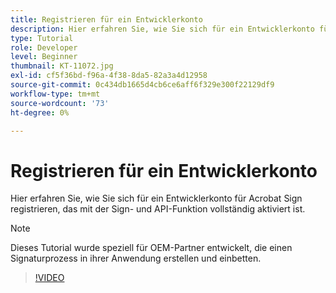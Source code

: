 ```yaml
---
title: Registrieren für ein Entwicklerkonto
description: Hier erfahren Sie, wie Sie sich für ein Entwicklerkonto für Acrobat Sign registrieren, das mit der Sign- und API-Funktion vollständig aktiviert ist.
type: Tutorial
role: Developer
level: Beginner
thumbnail: KT-11072.jpg
exl-id: cf5f36bd-f96a-4f38-8da5-82a3a4d12958
source-git-commit: 0c434db1665d4cb6ce6aff6f329e300f22129df9
workflow-type: tm+mt
source-wordcount: '73'
ht-degree: 0%

---
```


# Registrieren für ein Entwicklerkonto

Hier erfahren Sie, wie Sie sich für ein Entwicklerkonto für Acrobat Sign registrieren, das mit der Sign- und API-Funktion vollständig aktiviert ist.

>[!NOTE]
>
>Dieses Tutorial wurde speziell für OEM-Partner entwickelt, die einen Signaturprozess in ihrer Anwendung erstellen und einbetten.

>[!VIDEO](https://video.tv.adobe.com/v/347347?hidetitle=true)

